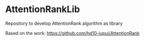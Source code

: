 # AttentionRankLib

Repository to develop AttentionRank algorithm as library

Based on the work: https://github.com/hd10-iupui/AttentionRank


